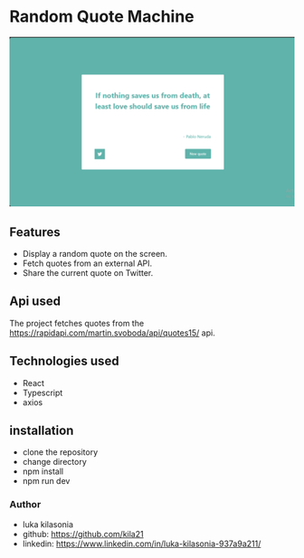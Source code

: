 # Random Quote Machine

![Random Quote Machine Screenshot](./src/assets/Screenshot_1.png)

## Features

- Display a random quote on the screen.
- Fetch quotes from an external API.
- Share the current quote on Twitter.

## Api used

The project fetches quotes from the https://rapidapi.com/martin.svoboda/api/quotes15/ api.

## Technologies used

- React
- Typescript
- axios

## installation

- clone the repository
- change directory
- npm install
- npm run dev

### Author

- luka kilasonia
- github: https://github.com/kila21
- linkedin: https://www.linkedin.com/in/luka-kilasonia-937a9a211/
